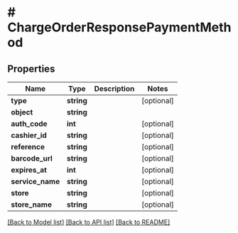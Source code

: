 # # ChargeOrderResponsePaymentMethod

## Properties

Name | Type | Description | Notes
------------ | ------------- | ------------- | -------------
**type** | **string** |  | [optional]
**object** | **string** |  |
**auth_code** | **int** |  | [optional]
**cashier_id** | **string** |  | [optional]
**reference** | **string** |  | [optional]
**barcode_url** | **string** |  | [optional]
**expires_at** | **int** |  | [optional]
**service_name** | **string** |  | [optional]
**store** | **string** |  | [optional]
**store_name** | **string** |  | [optional]

[[Back to Model list]](../../README.md#models) [[Back to API list]](../../README.md#endpoints) [[Back to README]](../../README.md)
